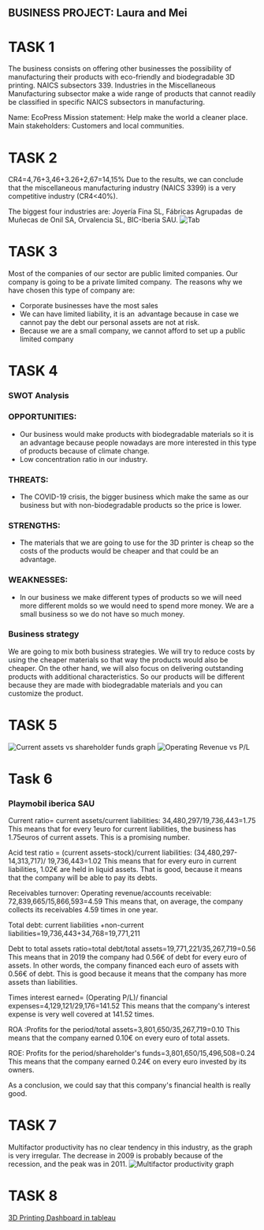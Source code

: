 ## BUSINESS PROJECT: Laura and Mei

# TASK 1 

The business consists on offering other businesses the possibility of manufacturing their products with eco-friendly and biodegradable 3D printing. NAICS subsectors 339. Industries in the Miscellaneous Manufacturing subsector make a wide range of products that cannot readily be classified in specific NAICS subsectors in manufacturing. 

Name: EcoPress 
Mission statement: Help make the world a cleaner place. 
Main stakeholders: Customers and local communities. 


# TASK 2 

CR4=4,76+3,46+3.26+2,67=14,15% 
Due to the results, we can conclude that the miscellaneous manufacturing industry (NAICS 3399) is a very competitive industry (CR4<40%). 

The biggest four industries are: Joyería Fina SL, Fábricas Agrupadas  de Muñecas de Onil SA, Orvalencia SL, BIC-Iberia SAU. 
![Tab](https://EcoPress.github.io/GetImage(3).png) 

# TASK 3 

Most of the companies of our sector are public limited companies. 
Our company is going to be a private limited company.  The reasons why we have chosen this type of company are: 
- Corporate businesses have the most sales 
- We can have limited liability, it is an  advantage because in case we cannot pay the debt our personal assets are not at risk. 
- Because we are a small company, we cannot afford to set up a public limited company  

# TASK 4

### SWOT Analysis 

### OPPORTUNITIES:  
- Our business would make products with biodegradable materials so it is an advantage because people nowadays are more interested in this type of products because of climate change. 
- Low concentration ratio in our industry. 

### THREATS:  
- The COVID-19 crisis, the bigger business which make the same as our business but with non-biodegradable products so the price is lower. 

### STRENGTHS:  
- The materials that we are going to use for the 3D printer is cheap so the costs of the products would be cheaper and that could be an advantage. 

### WEAKNESSES:  
- In our business we make different types of products so we will need more different molds so we would need to spend more money. We are a small business so we do not have so much money. 

### Business strategy 

We are going to mix both business strategies. We will try to reduce costs by using the cheaper materials so that way the products would  also be cheaper. On the other hand, we will also focus on delivering outstanding products with additional characteristics. So our products will be different because they are made with biodegradable materials and you can customize the product. 

# TASK 5
![Current assets vs shareholder funds graph](https://EcoPress.github.io/GetImage.png)
![Operating Revenue vs P/L](https://EcoPress.github.io/GetImage(1).png)

# Task 6 

### Playmobil iberica SAU 
Current ratio= current assets/current liabilities: 34,480,297/19,736,443=1.75 
This means that for every 1euro for current liabilities, the business has 1.75euros of current assets. This is a promising number. 

Acid test ratio = (current assets-stock)/current liabilities: (34,480,297-14,313,717)/ 19,736,443=1.02 
This means that for every euro in current liabilities, 1.02€ are held in liquid assets. That is good, because it means that the company will be able to pay its debts. 

Receivables turnover:  Operating revenue/accounts receivable: 72,839,665/15,866,593=4.59 
This means that, on average, the company collects its receivables 4.59 times in one year. 

Total debt: current liabilities +non-current liabilities=19,736,443+34,768=19,771,211 

Debt to total assets ratio=total debt/total assets=19,771,221/35,267,719=0.56 
This means that in 2019 the company had 0.56€ of debt for every euro of assets. In other words, the company financed each euro of assets with 0.56€ of debt. This is good because it means that the company has more assets than liabilities. 

Times interest earned= (Operating P/L)/ financial expenses=4,129,121/29,176=141.52 
This means that the company's interest expense is very well covered at 141.52 times. 

ROA :Profits for the period/total assets=3,801,650/35,267,719=0.10 
This means that the company earned 0.10€ on every euro of total assets. 

ROE: Profits for the period/shareholder's funds=3,801,650/15,496,508=0.24 
This means that the company earned 0.24€ on every euro invested by its owners. 

As a conclusion, we could say that this company's financial health is really good. 

# TASK 7

Multifactor productivity has no clear tendency in this industry, as the graph is very irregular. The decrease in 2009 is probably because of the recession, and the peak was in 2011. 
![Multifactor productivity graph](https://EcoPress.github.io/GetImage(2).png)

# TASK 8
[3D Printing Dashboard in tableau](https://public.tableau.com/profile/laura8853#!/vizhome/BPproject/Dashboard1?publish=yes)



